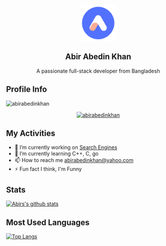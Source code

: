 <p align="center">
 <img width="100px" src="https://raw.githubusercontent.com/abirabedinkhan/abirabedinkhan/main/bg.png" align="center" alt="GitHub Readme Stats" />
 <h2 align="center">Abir Abedin Khan</h2>
 <p align="center">A passionate full-stack developer from Bangladesh</p>
</p>

## Profile Info
<p align="left"> <img src="https://komarev.com/ghpvc/?username=abirabedinkhan&label=Profile%20views&color=0e75b6&style=flat" alt="abirabedinkhan" /> </p>

<p align="center"> <a href="https://github.com/ryo-ma/github-profile-trophy"><img src="https://github-profile-trophy.vercel.app/?username=abirabedinkhan&theme=onedark" alt="abirabedinkhan" /></a> </p>

## My Activities
- 🔭 I’m currently working on [Search Engines](https://searchbd.net/)
- 🌱 I’m currently learning C++, C, go
- 📫 How to reach me [abirabedinkhan@yahoo.com](mailto:abirabedinkhan@yahoo.com)
- ⚡ Fun fact I think, I'm Funny

## Stats
[![Abirs's github stats](https://github-readme-stats.vercel.app/api?username=abirabedinkhan&show_icons=true&theme=radical)](https://youtube.com/c/AbirAbedinKhan)

## Most Used Languages
[![Top Langs](https://github-readme-stats.vercel.app/api/top-langs/?username=abirabedinkhan&layout=compact&theme=radical)](https://youtube.com/c/AbirAbedinKhan)
